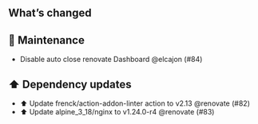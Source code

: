 ## What’s changed
## 🧰 Maintenance

- Disable auto close renovate Dashboard @elcajon (#84)

## ⬆️ Dependency updates

- ⬆️ Update frenck/action-addon-linter action to v2.13 @renovate (#82)
- ⬆️ Update alpine_3_18/nginx to v1.24.0-r4 @renovate (#83)

